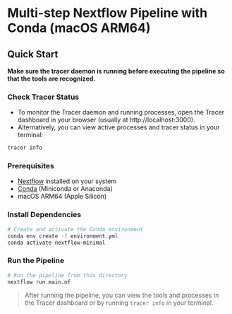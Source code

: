 # Multi-step Nextflow Pipeline with Conda (macOS ARM64)

## Quick Start

**Make sure the tracer daemon is running before executing the pipeline so that the tools are recognized.**

### Check Tracer Status

- To monitor the Tracer daemon and running processes, open the Tracer dashboard in your browser (usually at http://localhost:3000).
- Alternatively, you can view active processes and tracer status in your terminal:

```bash
tracer info
```

### Prerequisites

- [Nextflow](https://www.nextflow.io/docs/latest/getstarted.html#installation) installed on your system
- [Conda](https://docs.conda.io/en/latest/miniconda.html) (Miniconda or Anaconda)
- macOS ARM64 (Apple Silicon)

### Install Dependencies

```bash
# Create and activate the Conda environment
conda env create -f environment.yml
conda activate nextflow-minimal
```

### Run the Pipeline

```bash
# Run the pipeline from this directory
nextflow run main.nf
```

> After running the pipeline, you can view the tools and processes in the Tracer dashboard or by running `tracer info` in your terminal.
